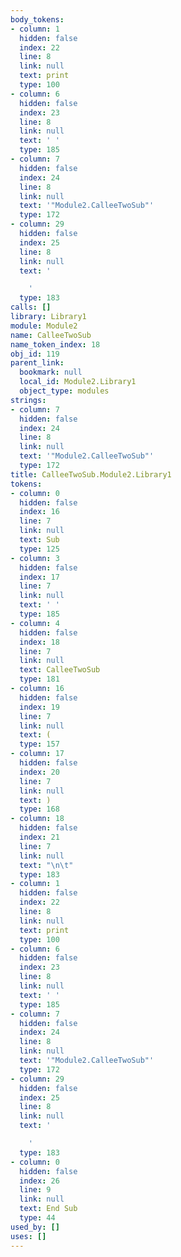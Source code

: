 ```yaml
---
body_tokens:
- column: 1
  hidden: false
  index: 22
  line: 8
  link: null
  text: print
  type: 100
- column: 6
  hidden: false
  index: 23
  line: 8
  link: null
  text: ' '
  type: 185
- column: 7
  hidden: false
  index: 24
  line: 8
  link: null
  text: '"Module2.CalleeTwoSub"'
  type: 172
- column: 29
  hidden: false
  index: 25
  line: 8
  link: null
  text: '

    '
  type: 183
calls: []
library: Library1
module: Module2
name: CalleeTwoSub
name_token_index: 18
obj_id: 119
parent_link:
  bookmark: null
  local_id: Module2.Library1
  object_type: modules
strings:
- column: 7
  hidden: false
  index: 24
  line: 8
  link: null
  text: '"Module2.CalleeTwoSub"'
  type: 172
title: CalleeTwoSub.Module2.Library1
tokens:
- column: 0
  hidden: false
  index: 16
  line: 7
  link: null
  text: Sub
  type: 125
- column: 3
  hidden: false
  index: 17
  line: 7
  link: null
  text: ' '
  type: 185
- column: 4
  hidden: false
  index: 18
  line: 7
  link: null
  text: CalleeTwoSub
  type: 181
- column: 16
  hidden: false
  index: 19
  line: 7
  link: null
  text: (
  type: 157
- column: 17
  hidden: false
  index: 20
  line: 7
  link: null
  text: )
  type: 168
- column: 18
  hidden: false
  index: 21
  line: 7
  link: null
  text: "\n\t"
  type: 183
- column: 1
  hidden: false
  index: 22
  line: 8
  link: null
  text: print
  type: 100
- column: 6
  hidden: false
  index: 23
  line: 8
  link: null
  text: ' '
  type: 185
- column: 7
  hidden: false
  index: 24
  line: 8
  link: null
  text: '"Module2.CalleeTwoSub"'
  type: 172
- column: 29
  hidden: false
  index: 25
  line: 8
  link: null
  text: '

    '
  type: 183
- column: 0
  hidden: false
  index: 26
  line: 9
  link: null
  text: End Sub
  type: 44
used_by: []
uses: []
---
```

